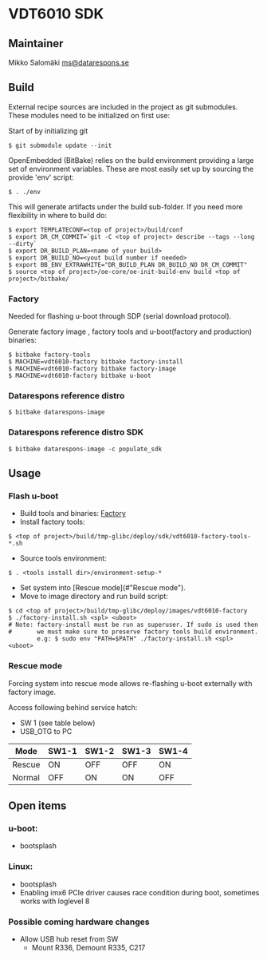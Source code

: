 VDT6010 SDK
===========

## Maintainer
Mikko Salomäki <ms@datarespons.se>

Build
-----
External recipe sources are included in the project as git submodules.
These modules need to be initialized on first use:

Start of by initializing git

`$ git submodule update --init`

OpenEmbedded (BitBake) relies on the build environment providing a large
set of environment variables.  These are most easily set up by sourcing
the provide 'env' script:

`$ . ./env`

This will generate artifacts under the build sub-folder.
If you need more flexibility in where to build do:

```
$ export TEMPLATECONF=<top of project>/build/conf
$ export DR_CM_COMMIT=`git -C <top of project> describe --tags --long --dirty`
$ export DR_BUILD_PLAN=<name of your build>
$ export DR_BUILD_NO=<yout build number if needed>
$ export BB_ENV_EXTRAWHITE="DR_BUILD_PLAN DR_BUILD_NO DR_CM_COMMIT"
$ source <top of project>/oe-core/oe-init-build-env build <top of project>/bitbake/
```

### Factory
Needed for flashing u-boot through SDP (serial download protocol).

Generate factory image , factory tools and u-boot(factory and production) binaries:

```
$ bitbake factory-tools
$ MACHINE=vdt6010-factory bitbake factory-install
$ MACHINE=vdt6010-factory bitbake factory-image
$ MACHINE=vdt6010-factory bitbake u-boot
```

### Datarespons reference distro
`$ bitbake datarespons-image`

### Datarespons reference distro SDK
`$ bitbake datarespons-image -c populate_sdk`


Usage
-----
### Flash u-boot
* Build tools and binaries: [Factory](#Factory)
* Install factory tools:

`$ <top of project>/build/tmp-glibc/deploy/sdk/vdt6010-factory-tools-*.sh`
* Source tools environment:

`$ . <tools install dir>/environment-setup-*`
* Set system into [Rescue mode](#"Rescue mode").
* Move to image directory and run build script:

```
$ cd <top of project>/build/tmp-glibc/deploy/images/vdt6010-factory
$ ./factory-install.sh <spl> <uboot>
# Note: factory-install must be run as superuser. If sudo is used then
#       we must make sure to preserve factory tools build environment.
        e.g: $ sudo env "PATH=$PATH" ./factory-install.sh <spl> <uboot>
```

### Rescue mode
Forcing system into rescue mode allows re-flashing u-boot externally with factory image.

Access following behind service hatch:
* SW 1 (see table below)
* USB_OTG to PC

|Mode  |SW1-1|SW1-2|SW1-3|SW1-4|
|------|-----|-----|-----|-----|
|Rescue|ON   |OFF  |OFF  |ON   |
|Normal|OFF  |ON   |ON   |OFF  |

Open items
----------
### u-boot:
* bootsplash

### Linux:
* bootsplash
* Enabling imx6 PCIe driver causes race condition during boot, sometimes works with loglevel 8

### Possible coming hardware changes
* Allow USB hub reset from SW
	* Mount R336, Demount R335, C217
